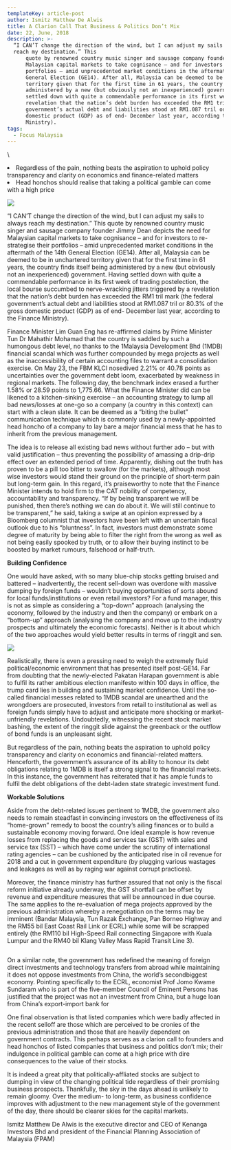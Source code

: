```yaml
---
templateKey: article-post
author: Ismitz Matthew De Alwis
title: A Clarion Call That Business & Politics Don’t Mix
date: 22, June, 2018
description: >-
  “I CAN’T change the direction of the wind, but I can adjust my sails to always
  reach my destination.” This
      quote by renowned country music singer and sausage company founder Jimmy Dean depicts the need for
      Malaysian capital markets to take cognisance – and for investors to re-strategise their
      portfolios – amid unprecedented market conditions in the aftermath of the 14th
      General Election (GE14). After all, Malaysia can be deemed to be in unchartered
      territory given that for the first time in 61 years, the country finds itself being
      administered by a new (but obviously not an inexperienced) government. Having
      settled down with quite a commendable performance in its first week of trading postelection, the local bourse succumbed to nerve-wracking jitters triggered by a
      revelation that the nation’s debt burden has exceeded the RM1 tril mark (the federal
      government’s actual debt and liabilities stood at RM1.087 tril or 80.3% of the gross
      domestic product (GDP) as of end- December last year, according to the Finance
      Ministry).
tags:
  - Focus Malaysia
---
```

\    <li>Regardless of the pain, nothing beats the aspiration to uphold policy transparency
        and clarity on economics and finance-related matters</li>
    <li>Head honchos should realise that taking a political gamble can come with a high
        price</li>
</ul>

![](/img/2018-06-22-focus-malaysia-a-clarion-call-that-business-and-politics-dont-mix-1.png)

<p>“I CAN’T change the direction of the wind, but I can adjust my sails to always reach my destination.” This
    quote by renowned country music singer and sausage company founder Jimmy Dean depicts the need for
    Malaysian capital markets to take cognisance – and for investors to re-strategise their
    portfolios – amid unprecedented market conditions in the aftermath of the 14th
    General Election (GE14). After all, Malaysia can be deemed to be in unchartered
    territory given that for the first time in 61 years, the country finds itself being
    administered by a new (but obviously not an inexperienced) government. Having
    settled down with quite a commendable performance in its first week of trading postelection, the local bourse succumbed to nerve-wracking jitters triggered by a
    revelation that the nation’s debt burden has exceeded the RM1 tril mark (the federal
    government’s actual debt and liabilities stood at RM1.087 tril or 80.3% of the gross
    domestic product (GDP) as of end- December last year, according to the Finance
    Ministry). </p>

<p>Finance Minister Lim Guan Eng has re-affirmed claims by Prime Minister Tun Dr Mahathir Mohamad that
    the country is saddled by such a humongous debt level, no thanks to the 1Malaysia Development Bhd
    (1MDB) financial scandal which was further compounded by mega projects as well as the inaccessibility of
    certain accounting files to warrant a consolidation exercise. On May 23, the FBM KLCI nosedived 2.21% or
    40.78 points as uncertainties over the government debt loom, exacerbated by weakness in regional
    markets. The following day, the benchmark index erased a further 1.58% or 28.59 points to 1,775.66. What
    the Finance Minister did can be likened to a kitchen-sinking exercise – an accounting strategy to lump all
    bad news/losses at one-go so a company (a country in this context) can start with a clean slate. It can be
    deemed as a “biting the bullet” communication technique which is commonly used by a newly-appointed
    head honcho of a company to lay bare a major financial mess that he has to inherit from the previous
    management.
    </p>

<p>The idea is to release all existing bad news without further ado – but with valid justification – thus
    preventing the possibility of amassing a drip-drip effect over an extended period of time. Apparently,
    dishing out the truth has proven to be a pill too bitter to swallow (for the markets), although most wise
    investors would stand their ground on the principle of short-term pain but long-term gain. In this regard, it’s
    praiseworthy to note that the Finance Minister intends to hold firm to the CAT nobility of competency, accountability and transparency. “If by being transparent we will be punished, then there’s nothing we can
    do about it. We will still continue to be transparent,” he said, taking a swipe at an opinion expressed by a
    Bloomberg columnist that investors have been left with an uncertain fiscal outlook due to his “bluntness”. In
    fact, investors must demonstrate some degree of maturity by being able to filter the right from the wrong as
    well as not being easily spooked by truth, or to allow their buying instinct to be boosted by market rumours,
    falsehood or half-truth. </p>

**Building Confidence</h3>**

<p>One would have asked, with so many blue-chip stocks getting bruised and battered – inadvertently, the
    recent sell-down was overdone with massive dumping by foreign funds – wouldn’t buying opportunities of
    sorts abound for local funds/institutions or even retail investors? For a fund manager, this is not as simple
    as considering a “top-down” approach (analysing the economy, followed by the industry and then the
    company) or embark on a “bottom-up” approach (analysing the company and move up to the industry
    prospects and ultimately the economic forecasts). Neither is it about which of the two approaches would
    yield better results in terms of ringgit and sen.
    </p>

![](/img/2018-06-22-focus-malaysia-a-clarion-call-that-business-and-politics-dont-mix-2.png)

<p>Realistically, there is even a pressing need to weigh the extremely fluid political/economic environment that
    has presented itself post-GE14. Far from doubting that the newly-elected Pakatan Harapan government is
    able to fulfil its rather ambitious election manifesto within 100 days in office, the trump card lies in building
    and sustaining market confidence. Until the so-called financial messes related to 1MDB scandal are
    unearthed and the wrongdoers are prosecuted, investors from retail to institutional as well as foreign funds
    simply have to adjust and anticipate more shocking or market-unfriendly revelations. Undoubtedly,
    witnessing the recent stock market bashing, the extent of the ringgit slide against the greenback or the
    outflow of bond funds is an unpleasant sight.</p>

<p>But regardless of the pain, nothing beats the aspiration to uphold policy transparency and clarity on
    economics and financial-related matters. Henceforth, the government’s assurance of its ability to honour its
    debt obligations relating to 1MDB is itself a strong signal to the financial markets. In this instance, the
    government has reiterated that it has ample funds to fulfil the debt obligations of the debt-laden state
    strategic investment fund.</p>

**Workable Solutions</h3>**

<p>Aside from the debt-related issues pertinent to 1MDB, the government also needs to remain steadfast in
    convincing investors on the effectiveness of its “home-grown” remedy to boost the country’s ailing finances
    or to build a sustainable economy moving forward. One ideal example is how revenue losses from
    replacing the goods and services tax (GST) with sales and service tax (SST) – which have come under the
    scrutiny of international rating agencies – can be cushioned by the anticipated rise in oil revenue for 2018
    and a cut in government expenditure (by plugging various wastages and leakages as well as by raging war
    against corrupt practices).
    </p>

<p>Moreover, the finance ministry has further assured that not only is the fiscal reform initiative already
    underway, the GST shortfall can be offset by revenue and expenditure measures that will be announced in
    due course. The same applies to the re-evaluation of mega projects approved by the previous
    administration whereby a renegotiation on the terms may be imminent (Bandar Malaysia, Tun Razak
    Exchange, Pan Borneo Highway and the RM55 bil East Coast Rail Link or ECRL) while some will be
    scrapped entirely (the RM110 bil High-Speed Rail connecting Singapore with Kuala Lumpur and the RM40
    bil Klang Valley Mass Rapid Transit Line 3).
    </p>

```

```

<p>On a similar note, the government has
    redefined the meaning of foreign direct
    investments and technology transfers from
    abroad while maintaining it does not oppose
    investments from China, the world’s secondbiggest economy. Pointing specifically to the
    ECRL, economist Prof Jomo Kwame
    Sundaram who is part of the five-member
    Council of Eminent Persons has justified that
    the project was not an investment from China,
    but a huge loan from China’s export-import
    bank for</p>

<p>One final observation is that listed companies
    which were badly affected in the recent selloff are those which are perceived to be cronies of the previous
    administration and those that are heavily dependent on government contracts. This perhaps serves as a
    clarion call to founders and head honchos of listed companies that business and politics don’t mix; their
    indulgence in political gamble can come at a high price with dire consequences to the value of their stocks.</p>

<p>It is indeed a great pity that politically-affliated stocks are subject to dumping in view of the changing
    political tide regardless of their promising business prospects. Thankfully, the sky in the days ahead is
    unlikely to remain gloomy. Over the medium- to long-term, as business confidence improves with
    adjustment to the new management style of the government of the day, there should be clearer skies for
    the capital markets. </p>

<p>Ismitz Matthew De Alwis is the executive director and CEO of Kenanga Investors Bhd and president of the Financial
    Planning Association of Malaysia (FPAM)</p>